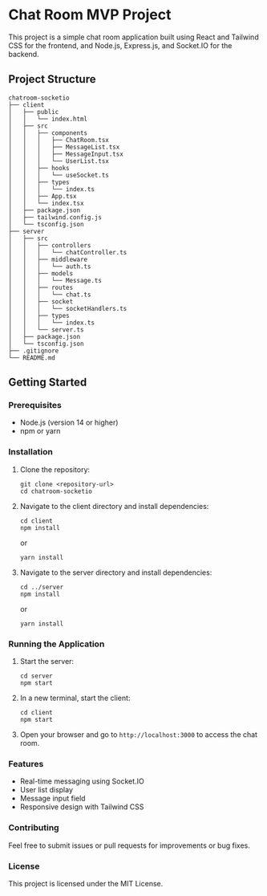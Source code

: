 # Chat Room MVP Project

This project is a simple chat room application built using React and Tailwind CSS for the frontend, and Node.js, Express.js, and Socket.IO for the backend. 

## Project Structure

```
chatroom-socketio
├── client
│   ├── public
│   │   └── index.html
│   ├── src
│   │   ├── components
│   │   │   ├── ChatRoom.tsx
│   │   │   ├── MessageList.tsx
│   │   │   ├── MessageInput.tsx
│   │   │   └── UserList.tsx
│   │   ├── hooks
│   │   │   └── useSocket.ts
│   │   ├── types
│   │   │   └── index.ts
│   │   ├── App.tsx
│   │   └── index.tsx
│   ├── package.json
│   ├── tailwind.config.js
│   └── tsconfig.json
├── server
│   ├── src
│   │   ├── controllers
│   │   │   └── chatController.ts
│   │   ├── middleware
│   │   │   └── auth.ts
│   │   ├── models
│   │   │   └── Message.ts
│   │   ├── routes
│   │   │   └── chat.ts
│   │   ├── socket
│   │   │   └── socketHandlers.ts
│   │   ├── types
│   │   │   └── index.ts
│   │   └── server.ts
│   ├── package.json
│   └── tsconfig.json
├── .gitignore
└── README.md
```

## Getting Started

### Prerequisites

- Node.js (version 14 or higher)
- npm or yarn

### Installation

1. Clone the repository:

   ```
   git clone <repository-url>
   cd chatroom-socketio
   ```

2. Navigate to the client directory and install dependencies:

   ```
   cd client
   npm install
   ```

   or

   ```
   yarn install
   ```

3. Navigate to the server directory and install dependencies:

   ```
   cd ../server
   npm install
   ```

   or

   ```
   yarn install
   ```

### Running the Application

1. Start the server:

   ```
   cd server
   npm start
   ```

2. In a new terminal, start the client:

   ```
   cd client
   npm start
   ```

3. Open your browser and go to `http://localhost:3000` to access the chat room.

### Features

- Real-time messaging using Socket.IO
- User list display
- Message input field
- Responsive design with Tailwind CSS

### Contributing

Feel free to submit issues or pull requests for improvements or bug fixes.

### License

This project is licensed under the MIT License.